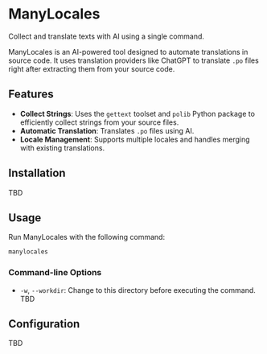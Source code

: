# ManyLocales

Collect and translate texts with AI using a single command.

ManyLocales is an AI-powered tool designed to automate translations in source code. It uses translation providers like ChatGPT to translate `.po` files right after extracting them from your source code.

## Features

- **Collect Strings**: Uses the `gettext` toolset and `polib` Python package to efficiently collect strings from your source files.
- **Automatic Translation**: Translates `.po` files using AI.
- **Locale Management**: Supports multiple locales and handles merging with existing translations.

## Installation

TBD

## Usage

Run ManyLocales with the following command:

```bash
manylocales
```

### Command-line Options

- `-w`, `--workdir`: Change to this directory before executing the command.
TBD

## Configuration

TBD
